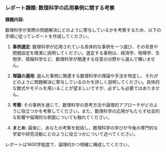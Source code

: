 ### レポート課題: 数理科学の応用事例に関する考察

**課題内容:**

数理科学が実際の問題解決にどのように寄与しているかを考察するため、以下の手順に従ってレポートを作成してください。

1. **事例選定**: 数理科学が応用されている具体的な事例を一つ選び、その背景や問題設定を簡潔に説明してください。選定する事例は、経済学、物理学、生物学、情報科学など、数理科学が関連する任意の分野から選んで構いません。

2. **理論の適用**: 選んだ事例に関連する数理科学の理論や手法を特定し、それがどのように問題解決に寄与しているのかを詳しく説明してください。具体的な数式やモデルを用いることが望ましいですが、必ずしも必要ではありません。

3. **考察**: その事例を通じて、数理科学の思考方法や論理的アプローチがどのように役立つかを考察してください。また、数理科学の応用がもたらす社会的な影響や倫理的な側面についても触れてください。

4. **まとめ**: 最後に、あなたの考察を総括し、数理科学の学びが今後の専門的な学習や研究活動にどのように役立つかについて述べてください。

レポートは1600字程度で、論理的かつ明確に構成してください。